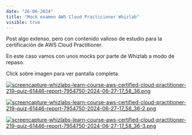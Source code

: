 ```yaml
---
date: "26-06-2024"
title: "Mock examen AWS Cloud Practicioner Whizlab"
visible: true
---
```

Post algo extenso, pero con contenido valioso de estudio para la certificación de AWS Cloud Practitioner.

En este caso vamos con unos mocks por parte de Whizlab a modo de repaso.

Click sobre imagen para ver pantalla completa.

<a href="/images/screencapture-whizlabs-learn-course-aws-certified-cloud-practitioner-219-quiz-61446-report-7954750-2024-06-27-17_58_36.png" target="_blank"><img src="/images/screencapture-whizlabs-learn-course-aws-certified-cloud-practitioner-219-quiz-61446-report-7954750-2024-06-27-17_58_36.png" alt="screencapture-whizlabs-learn-course-aws-certified-cloud-practitioner-219-quiz-61446-report-7954750-2024-06-27-17_58_36.png" /></a>

<a href="/images/screencapture-whizlabs-learn-course-aws-certified-cloud-practitioner-219-quiz-61446-report-7954750-2024-06-27-17_58_36-2.png" target="_blank"><img src="/images/screencapture-whizlabs-learn-course-aws-certified-cloud-practitioner-219-quiz-61446-report-7954750-2024-06-27-17_58_36-2.png" alt="screencapture-whizlabs-learn-course-aws-certified-cloud-practitioner-219-quiz-61446-report-7954750-2024-06-27-17_58_36-2.png" /></a>

<a href="/images/screencapture-whizlabs-learn-course-aws-certified-cloud-practitioner-219-quiz-61446-report-7954750-2024-06-27-17_58_36-3.png" target="_blank"><img src="/images/screencapture-whizlabs-learn-course-aws-certified-cloud-practitioner-219-quiz-61446-report-7954750-2024-06-27-17_58_36-3.png" alt="screencapture-whizlabs-learn-course-aws-certified-cloud-practitioner-219-quiz-61446-report-7954750-2024-06-27-17_58_36-3.png" /></a>